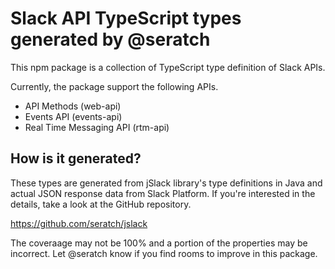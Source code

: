 # Slack API TypeScript types generated by @seratch

This npm package is a collection of TypeScript type definition of Slack APIs.

Currently, the package support the following APIs.

* API Methods (web-api)
* Events API (events-api)
* Real Time Messaging API (rtm-api)

## How is it generated?

These types are generated from jSlack library's type definitions in Java and actual JSON response data from Slack Platform. If you're interested in the details, take a look at the GitHub repository.

https://github.com/seratch/jslack

The coveraage may not be 100% and a portion of the properties may be incorrect. Let @seratch know if you find rooms to improve in this package.


